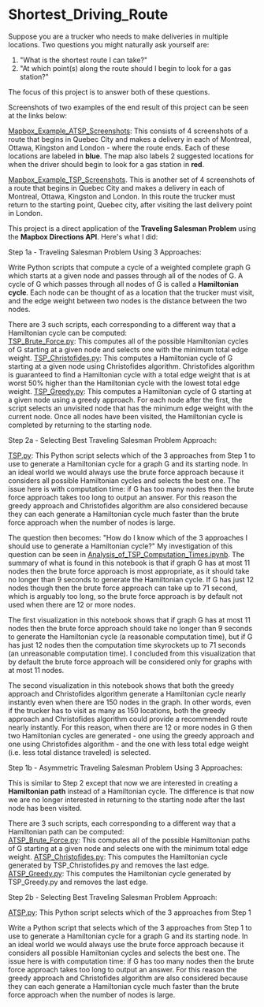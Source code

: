 # Shortest_Driving_Route

Suppose you are a trucker who needs to make deliveries in multiple locations. Two questions you might naturally ask yourself are:

1. "What is the shortest route I can take?"
2. "At which point(s) along the route should I begin to look for a gas station?"

The focus of this project is to answer both of these questions. 

Screenshots of two examples of the end result of this project can be seen at the links below:

[Mapbox_Example_ATSP_Screenshots](https://github.com/nateofspades/Shortest_Driving_Route/tree/master/Mapbox/Mapbox_Example_ATSP_Screenshots): This consists of 4 screenshots of a route that begins in Quebec City and makes a delivery in each of Montreal, Ottawa, Kingston and London - where the route ends. Each of these locations are labeled in **blue**. The map also labels 2 suggested locations for when the driver should begin to look for a gas station in **red**. 

[Mapbox_Example_TSP_Screenshots](https://github.com/nateofspades/Shortest_Driving_Route/tree/master/Mapbox/Mapbox_Example_TSP_Screenshots). This is another set of 4 screenshots of a route that begins in Quebec City and makes a delivery in each of Montreal, Ottawa, Kingston and London. In this route the trucker must return to the starting point, Quebec city, after visiting the last delivery point in London.

This project is a direct application of the **Traveling Salesman Problem** using the **Mapbox Directions API**. Here's what I did:

Step 1a - Traveling Salesman Problem Using 3 Approaches:

Write Python scripts that compute a cycle of a weighted complete graph G which starts at a given node and passes through all of the nodes of G. A cycle of G which passes through all nodes of G is called a **Hamiltonian cycle**. Each node can be thought of as a location that the trucker must visit, and the edge weight between two nodes is the distance between the two nodes.

There are 3 such scripts, each corresponding to a different way that a Hamiltonian cycle can be computed: </br>
[TSP_Brute_Force.py](https://github.com/nateofspades/Shortest_Driving_Route/blob/master/TSP_Brute_Force.py): This computes all of the possible Hamiltonian cycles of G starting at a given node and selects one with the minimum total edge weight.
[TSP_Christofides.py](https://github.com/nateofspades/Shortest_Driving_Route/blob/master/TSP_Christofides.py): This computes a Hamiltonian cycle of G starting at a given node using Christofides algorithm. Christofides algorithm is guaranteed to find a Hamiltonian cycle with a total edge weight that is at worst 50% higher than the Hamiltonian cycle with the lowest total edge weight.
[TSP_Greedy.py](https://github.com/nateofspades/Shortest_Driving_Route/blob/master/TSP_Greedy.py): This computes a Hamiltonian cycle of G starting at a given node using a greedy approach. For each node after the first, the script selects an unvisited node that has the minimum edge weight with the current node. Once all nodes have been visited, the Hamiltonian cycle is completed by returning to the starting node.

Step 2a - Selecting Best Traveling Salesman Problem Approach:

[TSP.py](https://github.com/nateofspades/Shortest_Driving_Route/blob/master/TSP.py): This Python script selects which of the 3 approaches from Step 1 to use to generate a Hamiltonian cycle for a graph G and its starting node. In an ideal world we would always use the brute force approach because it considers all possible Hamiltonian cycles and selects the best one. The issue here is with computation time: if G has too many nodes then the brute force approach takes too long to output an answer. For this reason the greedy approach and Christofides algorithm are also considered because they can each generate a Hamiltonian cycle much faster than the brute force approach when the number of nodes is large.

The question then becomes: "How do I know which of the 3 approaches I should use to generate a Hamiltonian cycle?" My investigation of this question can be seen in
[Analysis_of_TSP_Computation_Times.ipynb](https://github.com/nateofspades/Shortest_Driving_Route/blob/master/Analysis_of_TSP_Computation_Times.ipynb). The summary of what is found in this notebook is that if graph G has at most 11 nodes then the brute force approach is most appropriate, as it should take no longer than 9 seconds to generate the Hamiltonian cycle. If G has just 12 nodes though then the brute force approach can take up to 71 second, which is arguably too long, so the brute force approach is by default not used when there are 12 or more nodes. 

The first visualization in this notebook shows that if graph G has at most 11 nodes then the brute force approach should take no longer than 9 seconds to generate the Hamiltonian cycle (a reasonable computation time), but if G has just 12 nodes then the computation time skyrockets up to 71 seconds (an unreasonable computation time). I concluded from this visualization that by default the brute force approach will be considered only for graphs with at most 11 nodes. 

The second visualization in this notebook shows that both the greedy approach and Christofides algorithm generate a Hamiltonian cycle nearly instantly even when there are 150 nodes in the graph. In other words, even if the trucker has to visit as many as 150 locations, both the greedy approach and Christofides algorithm could provide a recommended route nearly instantly. For this reason, when there are 12 or more nodes in G then two Hamiltonian cycles are generated - one using the greedy approach and one using Christofides algorithm - and the one with less total edge weight (i.e. less total distance traveled) is selected.

Step 1b - Asymmetric Traveling Salesman Problem Using 3 Approaches:

This is similar to Step 2 except that now we are interested in creating a **Hamiltonian path** instead of a Hamiltonian cycle. The difference is that now we are no longer interested in returning to the starting node after the last node has been visited. 

There are 3 such scripts, each corresponding to a different way that a Hamiltonian path can be computed: </br>
[ATSP_Brute_Force.py](https://github.com/nateofspades/Shortest_Driving_Route/blob/master/ATSP_Brute_Force.py): This computes all of the possible Hamiltonian paths of G starting at a given node and selects one with the minimum total edge weight.
[ATSP_Christofides.py](https://github.com/nateofspades/Shortest_Driving_Route/blob/master/ATSP_Christofides.py): This computes the Hamiltonian cycle generated by TSP_Christofides.py and removes the last edge.
[ATSP_Greedy.py](https://github.com/nateofspades/Shortest_Driving_Route/blob/master/ATSP_Greedy.py): This computes the Hamiltonian cycle generated by TSP_Greedy.py and removes the last edge.

Step 2b - Selecting Best Traveling Salesman Problem Approach:

[ATSP.py](https://github.com/nateofspades/Shortest_Driving_Route/blob/master/ATSP.py): This Python script selects which of the 3 approaches from Step 1 


Write a Python script that selects which of the 3 approaches from Step 1 to use to generate a Hamiltonian cycle for a graph G and its starting node. In an ideal world we would always use the brute force approach because it considers all possible Hamiltonian cycles and selects the best one. The issue here is with computation time: if G has too many nodes then the brute force approach takes too long to output an answer. For this reason the greedy approach and Christofides algorithm are also considered because they can each generate a Hamiltonian cycle much faster than the brute force approach when the number of nodes is large.
